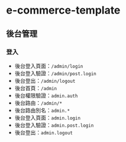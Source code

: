 # e-commerce-template

## 後台管理

### 登入

- 後台登入頁面：`/admin/login`
- 後台登入驗證：`/admin/post.login`
- 後台登出：`/admin/logout`
- 後台首頁：`/admin`
- 後台權限驗證：`admin.auth`
- 後台路由：`/admin/*`
- 後台路由別名：`admin.*`
- 後台登入頁面：`admin.login`
- 後台登入驗證：`admin.post.login`
- 後台登出：`admin.logout`


